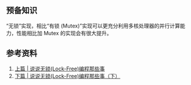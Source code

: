## 预备知识
“无锁”实现，相比“有锁 (Mutex)”实现可以更充分利用多核处理器的并行计算能力，性能相比加 Mutex 的实现会有很大提升。


## 参考资料
1. [上篇 | 说说无锁(Lock-Free)编程那些事](https://www.jiqizhixin.com/articles/2019-01-22-12)
2. [下篇 | 说说无锁(Lock-Free)编程那些事（下）](https://www.jiqizhixin.com/articles/2019-01-22-13)
